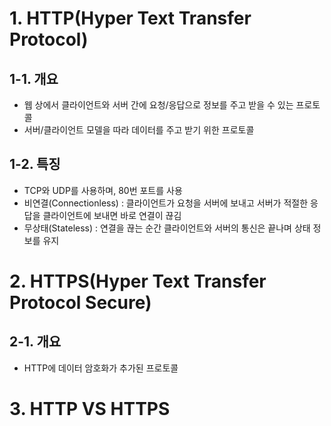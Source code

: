 # 1. HTTP(Hyper Text Transfer Protocol)
## 1-1. 개요
- 웹 상에서 클라이언트와 서버 간에 요청/응답으로 정보를 주고 받을 수 있는 프로토콜
- 서버/클라이언트 모델을 따라 데이터를 주고 받기 위한 프로토콜

## 1-2. 특징
- TCP와 UDP를 사용하며, 80번 포트를 사용
- 비연결(Connectionless) : 클라이언트가 요청을 서버에 보내고 서버가 적절한 응답을 클라이언트에 보내면 바로 연결이 끊김
- 무상태(Stateless) : 연결을 끊는 순간 클라이언트와 서버의 통신은 끝나며 상태 정보를 유지 

#
# 2. HTTPS(Hyper Text Transfer Protocol Secure)
## 2-1. 개요
- HTTP에 데이터 암호화가 추가된 프로토콜

#
# 3. HTTP VS HTTPS
